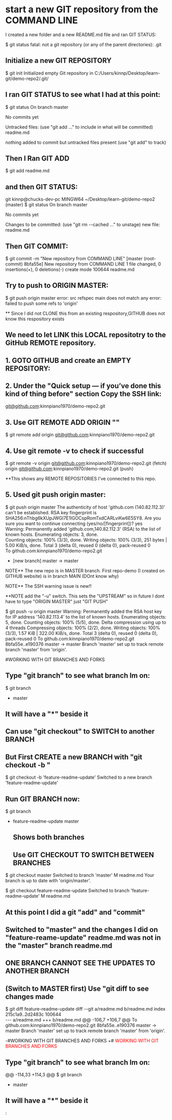 # start a new GIT repository from the COMMAND LINE

I created a new folder and a new README.md file and ran GIT STATUS:

$ git status
fatal: not a git repository (or any of the parent directories): .git

## Initialize a new GIT REPOSITORY

$ git init
Initialized empty Git repository in C:/Users/kinnp/Desktop/learn-git/demo-repo2/.git/

## I ran GIT STATUS to see what I had at this point:

$ git status
On branch master

No commits yet

Untracked files:
  (use "git add <file>..." to include in what will be committed)
        readme.md

nothing added to commit but untracked files present (use "git add" to track)

## Then I Ran GIT ADD 

$ git add readme.md

## and then GIT STATUS:
git
kinnp@chucks-dev-pc MINGW64 ~/Desktop/learn-git/demo-repo2 (master)
$ git status
On branch master

No commits yet

Changes to be committed:
  (use "git rm --cached <file>..." to unstage)
        new file:   readme.md

## Then GIT COMMIT:

$ git commit -m "New repository from COMMAND LINE"
[master (root-commit) 8bfa55e] New repository from COMMAND LINE
 1 file changed, 0 insertions(+), 0 deletions(-)
 create mode 100644 readme.md

## Try to push to ORIGIN MASTER:

$ git push origin master
error: src refspec main does not match any
error: failed to push some refs to 'origin'

** Since I did not CLONE this from an existing respository,GITHUB does not know this respository exists

## We need to let LINK this LOCAL repositotry to the GitHub REMOTE repository.

## 1. GOTO GITHUB and create an EMPTY REPOSITORY:

## 2. Under the "Quick setup — if you’ve done this kind of thing before" section Copy the SSH link:

git@github.com:kinnpiano1970/demo-repo2.git

## 3. Use GIT REMOTE ADD ORIGIN "<SSH LINK HERE>" 

$ git remote add origin git@github.com:kinnpiano1970/demo-repo2.git

## 4. Use git remote -v to check if successful

$ git remote -v
origin  git@github.com:kinnpiano1970/demo-repo2.git (fetch)
origin  git@github.com:kinnpiano1970/demo-repo2.git (push) 

**This shows any REMOTE REPOSITORIES I've connected to this repo.

## 5. Used git push origin master:

$ git push origin master
The authenticity of host 'github.com (140.82.112.3)' can't be established.
RSA key fingerprint is SHA256:nThbg6kXUpJWGl7E1IGOCspRomTxdCARLviKw6E5SY8.
Are you sure you want to continue connecting (yes/no/[fingerprint])? yes  
Warning: Permanently added 'github.com,140.82.112.3' (RSA) to the list of known hosts.
Enumerating objects: 3, done.      
Counting objects: 100% (3/3), done.
Writing objects: 100% (3/3), 251 bytes | 5.00 KiB/s, done.
Total 3 (delta 0), reused 0 (delta 0), pack-reused 0      
To github.com:kinnpiano1970/demo-repo2.git
 * [new branch]      master -> master

 NOTE** The new repo is in MASTER branch. First repo-demo (I created on GITHUB website) is in branch MAIN (DOnt know why)

 NOTE** The SSH warning issue is new!!

**NOTE add the "-u" switch. This sets the  "UPSTREAM" so in future I dont have to type "ORIGIN MASTER" just "GIT PUSH"

$ git push -u origin master
Warning: Permanently added the RSA host key for IP address '140.82.113.4' to the list of known hosts.
Enumerating objects: 5, done.
Counting objects: 100% (5/5), done.
Delta compression using up to 4 threads
Compressing objects: 100% (2/2), done.
Writing objects: 100% (3/3), 1.57 KiB | 322.00 KiB/s, done.
Total 3 (delta 0), reused 0 (delta 0), pack-reused 0
To github.com:kinnpiano1970/demo-repo2.git
   8bfa55e..e190376  master -> master
Branch 'master' set up to track remote branch 'master' from 'origin'.

#WORKING WITH GIT BRANCHES AND FORKS

## Type "git branch" to see what branch Im on:

$ git branch
* master

## It will have a "*" beside it

## Can use "git checkout" to SWITCH to another BRANCH

## But First CREATE a new BRANCH with "git checkout -b <NEW BRANCH NAME>"

$ git checkout -b 'feature-readme-update'
Switched to a new branch 'feature-readme-update'

## Run GIT BRANCH now:

$ git branch
* feature-readme-update
  master

  ## Shows both branches 

  ## Use GIT CHECKOUT TO SWITCH BETWEEN BRANCHES

$ git checkout master
Switched to branch 'master'
M       readme.md
Your branch is up to date with 'origin/master'.


$ git checkout feature-readme-update
Switched to branch 'feature-readme-update'
M       readme.md

## At this point I did a git "add" and "commit"

## Switched to "master" and the changes I did on "feature-reame-update" readme.md was not in the "master" branch readme.md

## ONE BRANCH CANNOT SEE THE UPDATES TO ANOTHER BRANCH

## (Switch to MASTER first) Use "git diff <BRANCH NAME> to see changes made

$ git diff feature-readme-update
diff --git a/readme.md b/readme.md
index 215c1a9..2d2483c 100644     
--- a/readme.md
+++ b/readme.md
@@ -106,7 +106,7 @@ To github.com:kinnpiano1970/demo-repo2.git
    8bfa55e..e190376  master -> master
 Branch 'master' set up to track remote branch 'master' from 'origin'.

-#WORKING WITH GIT BRANCHES AND FORKS
+# <span style="color:red">WORKING WITH GIT BRANCHES AND FORKS</span>

 ## Type "git branch" to see what branch Im on:

@@ -114,33 +114,3 @@ $ git branch
 * master

 ## It will have a "*" beside it
:


